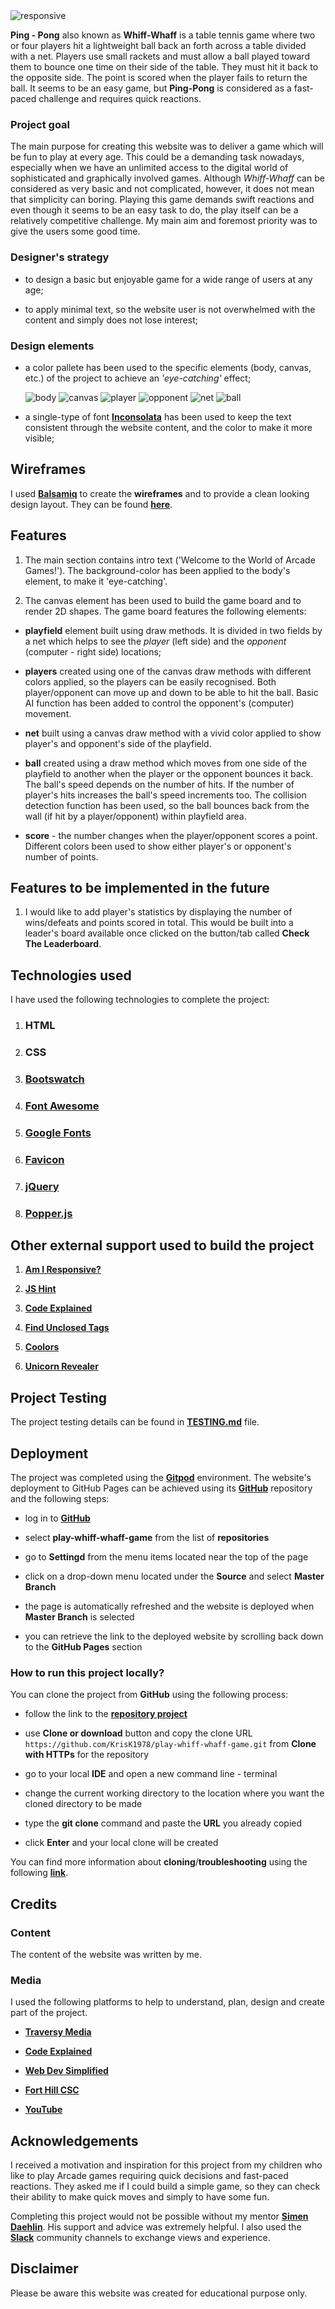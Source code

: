 <img src="wireframes/responsive-design/responsive.png" alt="responsive">

**Ping - Pong** also known as **Whiff-Whaff** is a table tennis game where two or four players hit a lightweight ball back an forth across a table divided with a net. 
Players use small rackets and must allow a ball played toward them to bounce one time on their side of the table. They must hit it back to the opposite side. 
The point is scored when the player fails to return the ball. It seems to be an easy game, but **Ping-Pong** is considered as a fast-paced challenge and requires quick reactions. 

### Project goal 
The main purpose for creating this website was to deliver a game which will be fun to play at every age. This could be a demanding task nowadays, especially
when we have an unlimited access to the digital world of sophisticated  and graphically involved games. Although *Whiff-Whaff* can be considered as very basic 
and not complicated, however, it does not mean that simplicity can boring. Playing this game demands swift reactions and even though it seems to be an easy task 
to do, the play itself can be a relatively competitive challenge. My main aim and foremost priority was to give the users some good time. 

### Designer's strategy
* to design a basic but enjoyable game for a wide range of users at any age;

* to apply minimal text, so the website user is not overwhelmed with the content and simply does not lose interest;

### Design elements
*   a color pallete has been used to the specific elements (body, canvas, etc.) of the project to achieve an *'eye-catching'* effect;
    
    <img src="wireframes/color-pallete/body.png" alt="body">
    
    <img src="wireframes/color-pallete/canvas.png" alt="canvas">

    <img src="wireframes/color-pallete/player.png" alt="player">

    <img src="wireframes/color-pallete/opponent.png" alt="opponent">

    <img src="wireframes/color-pallete/net.png" alt="net">

    <img src="wireframes/color-pallete/ball.png" alt="ball">

        
*   a single-type of font [**Inconsolata**](https://fonts.google.com/specimen/Inconsolata?query=) 
has been used to keep the text consistent through the website content, and the color to make it more visible;


## Wireframes
I used [**Balsamiq**](https://balsamiq.com/) to create the **wireframes** and to provide a clean looking design layout.
They can be found [**here**](https://github.com/KrisK1978/play-whiff-whaff-game/blob/master/wireframes/wireframes.pdf).

## Features
1. The main section contains intro text ('Welcome to the World of Arcade Games!'). The background-color has been applied
to the body's element, to make it 'eye-catching'.

2. The canvas element has been used to build the game board and to render 2D shapes. The game board features the following elements:

* **playfield** element built using draw methods. It is divided in two fields by a net which helps to see the *player* (left side) and the *opponent* 
(computer - right side) locations;

* **players** created using one of the canvas draw methods with different colors applied, so the players can be 
easily recognised. Both player/opponent can move up and down to be able to hit the ball. Basic AI function has been added to control the 
opponent's (computer) movement. 

* **net** built using a canvas draw method with a vivid color applied to show player's and opponent's side of the playfield.

* **ball** created using a draw method which moves from one side of the playfield to another when the player or the opponent bounces it back.
The ball's speed depends on the number of hits. If the number of player's hits increases the ball's speed increments too.
The collision detection function has been used, so the ball bounces back from the wall (if hit by a player/opponent) within playfield area. 

* **score** - the number changes when the player/opponent scores a point. Different colors been used to show either player's or opponent's number of points. 

## Features to be implemented in the future
1. I would like to add player's statistics by displaying the number of wins/defeats and points scored in total. This would be built into a leader's board available
once clicked on the button/tab called **Check The Leaderboard**.

## Technologies used 
I have used the following technologies to complete the project:
1. ### HTML
   
2. ### CSS 

3. ### [Bootswatch](https://bootswatch.com/)

4. ### [Font Awesome](https://fontawesome.com/)

5. ### [Google Fonts](https://fonts.google.com/)

6. ### [Favicon](https://www.favicon-generator.org/)

6. ### [jQuery](https://cdnjs.com/libraries/jquery)

7. ### [Popper.js](https://cdnjs.com/libraries/popper.js)
   
## Other external support used to build the project

1. [**Am I Responsive?**](http://ami.responsivedesign.is/)

2. [**JS Hint**](https://jshint.com/)

3. [**Code Explained**](https://www.codeexplained.org/)

4. [**Find Unclosed Tags**](https://www.aliciaramirez.com/closing-tags-checker/)

5. [**Coolors**](https://coolors.co/)

6. [**Unicorn Revealer**](https://chrome.google.com/webstore/detail/unicorn-revealer/lmlkphhdlngaicolpmaakfmhplagoaln)


## Project Testing
The project testing details can be found in [**TESTING.md**](https://github.com/KrisK1978/play-whiff-whaff-game/blob/master/TESTING.md) file.

## Deployment 
The project was completed using the [**Gitpod**](https://www.gitpod.io/) environment.
The website's deployment to GitHub Pages can be achieved using its [**GitHub**](https://github.com/KrisK1978/play-whiff-whaff-game)
repository and the following steps: 

* log in to [**GitHub**](https://github.com/login)

* select **play-whiff-whaff-game** from the list of **repositories**

* go to **Settingd** from the menu items located near the top of the page 

* click on a drop-down menu located under the **Source** and select **Master Branch**

*   the page is automatically refreshed and the website is deployed when **Master Branch** is selected

* you can retrieve the link to the deployed website by scrolling back down to the **GitHub Pages** section


### How to run this project locally?
You can clone the project from **GitHub** using the following process:

* follow the link to the [**repository project**](https://github.com/KrisK1978/play-whiff-whaff-game)

* use **Clone or download** button and copy the clone URL `https://github.com/KrisK1978/play-whiff-whaff-game.git`
from **Clone with HTTPs** for the repository

* go to your local **IDE** and open a new command line - terminal

* change the current working directory to the location where you want the cloned directory to be made 

* type the **git clone** command and paste the **URL** you already copied 

* click **Enter** and your local clone will be created 

You can find more information about **cloning**/**troubleshooting** using the following [**link**](https://help.github.com/en/github/creating-cloning-and-archiving-repositories/cloning-a-repository).


## Credits 

### Content
The content of the website was written by me. 

### Media
I used the following platforms to help to understand, plan, design and create part of the project.
* [**Traversy Media**](https://www.traversymedia.com/)

* [**Code Explained**](https://www.codeexplained.org/)

* [**Web Dev Simplified**](https://blog.webdevsimplified.com/)

* [**Fort Hill CSC**](https://www.forthillcsc.co.uk/)

* [**YouTube**](https://www.youtube.com/)


## Acknowledgements 
I received a motivation and inspiration for this project from my children who like to play Arcade games requiring quick decisions and 
fast-paced reactions. They asked me if I could build a simple game, so they can check their ability to make quick moves and simply to 
have some fun. 

Completing this project would not be possible without my mentor [**Simen Daehlin**](https://github.com/Eventyret). His support and advice 
was extremely helpful. I also used the [**Slack**](https://slack.com/intl/en-gb/) community channels to exchange views and experience.

## Disclaimer 

Please be aware this website was created for educational purpose only.
